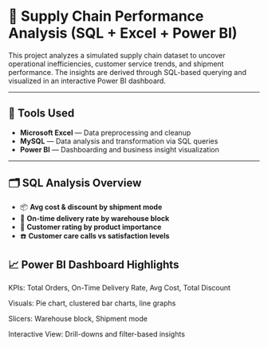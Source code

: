 # 🚚 Supply Chain Performance Analysis (SQL + Excel + Power BI)

This project analyzes a simulated supply chain dataset to uncover operational inefficiencies, customer service trends, and shipment performance. The insights are derived through SQL-based querying and visualized in an interactive Power BI dashboard.

---

## 🧰 Tools Used

- **Microsoft Excel** — Data preprocessing and cleanup  
- **MySQL** — Data analysis and transformation via SQL queries  
- **Power BI** — Dashboarding and business insight visualization  

---

## 🗂️ SQL Analysis Overview

- 📦 **Avg cost & discount by shipment mode**
- 🧱 **On-time delivery rate by warehouse block**
- 🎯 **Customer rating by product importance**
- ☎️ **Customer care calls vs satisfaction levels**


## 📈 Power BI Dashboard Highlights
KPIs: Total Orders, On-Time Delivery Rate, Avg Cost, Total Discount

Visuals: Pie chart, clustered bar charts, line graphs

Slicers: Warehouse block, Shipment mode

Interactive View: Drill-downs and filter-based insights
